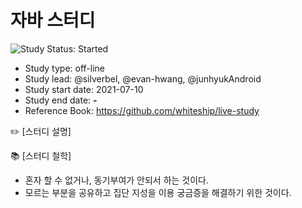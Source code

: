 # 자바 스터디

<img src="https://img.shields.io/badge/Study%20Status-Started-blue.svg" alt="Study Status: Started">

- Study type: off-line
- Study lead: @silverbel, @evan-hwang, @junhyukAndroid
- Study start date: 2021-07-10
- Study end date: **-**
- Reference Book: https://github.com/whiteship/live-study

✏️ [스터디 설명]

📚 [스터디 철학] 
- 혼자 할 수 없거나, 동기부여가 안되서 하는 것이다.
- 모르는 부분을 공유하고 집단 지성을 이용 궁금증을 해결하기 위한 것이다.
